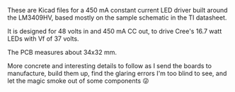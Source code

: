 These are Kicad files for a 450 mA constant current LED driver built around
the LM3409HV, based mostly on the sample schematic in the TI datasheet.

It is designed for 48 volts in and 450 mA CC out, to drive Cree's 16.7 watt
LEDs with Vf of 37 volts.

The PCB measures about 34x32 mm.

More concrete and interesting details to follow as I send the boards to
manufacture, build them up, find the glaring errors I'm too blind to see,
and let the magic smoke out of some components 😜
